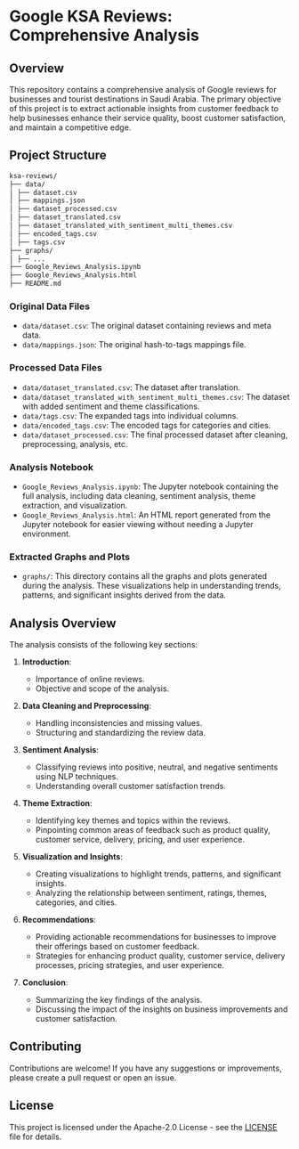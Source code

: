 # Google KSA Reviews: Comprehensive Analysis

## Overview

This repository contains a comprehensive analysis of Google reviews for businesses and tourist destinations in Saudi Arabia. The primary objective of this project is to extract actionable insights from customer feedback to help businesses enhance their service quality, boost customer satisfaction, and maintain a competitive edge.

## Project Structure

```bash
ksa-reviews/
├── data/
│ ├── dataset.csv
│ ├── mappings.json
│ ├── dataset_processed.csv
│ ├── dataset_translated.csv
│ ├── dataset_translated_with_sentiment_multi_themes.csv
│ ├── encoded_tags.csv
│ ├── tags.csv
├── graphs/
│ ├── ...
├── Google_Reviews_Analysis.ipynb
├── Google_Reviews_Analysis.html
├── README.md
```


### Original Data Files
- `data/dataset.csv`: The original dataset containing reviews and meta data.
- `data/mappings.json`: The original hash-to-tags mappings file.

### Processed Data Files
- `data/dataset_translated.csv`: The dataset after translation.
- `data/dataset_translated_with_sentiment_multi_themes.csv`: The dataset with added sentiment and theme classifications.
- `data/tags.csv`: The expanded tags into individual columns.
- `data/encoded_tags.csv`: The encoded tags for categories and cities.
- `data/dataset_processed.csv`: The final processed dataset after cleaning, preprocessing, analysis, etc.

### Analysis Notebook
- `Google_Reviews_Analysis.ipynb`: The Jupyter notebook containing the full analysis, including data cleaning, sentiment analysis, theme extraction, and visualization.
- `Google_Reviews_Analysis.html`: An HTML report generated from the Jupyter notebook for easier viewing without needing a Jupyter environment.

### Extracted Graphs and Plots
- `graphs/`: This directory contains all the graphs and plots generated during the analysis. These visualizations help in understanding trends, patterns, and significant insights derived from the data.

## Analysis Overview

The analysis consists of the following key sections:

1. **Introduction**:
   - Importance of online reviews.
   - Objective and scope of the analysis.

2. **Data Cleaning and Preprocessing**:
   - Handling inconsistencies and missing values.
   - Structuring and standardizing the review data.

3. **Sentiment Analysis**:
   - Classifying reviews into positive, neutral, and negative sentiments using NLP techniques.
   - Understanding overall customer satisfaction trends.

4. **Theme Extraction**:
   - Identifying key themes and topics within the reviews.
   - Pinpointing common areas of feedback such as product quality, customer service, delivery, pricing, and user experience.

5. **Visualization and Insights**:
   - Creating visualizations to highlight trends, patterns, and significant insights.
   - Analyzing the relationship between sentiment, ratings, themes, categories, and cities.

6. **Recommendations**:
   - Providing actionable recommendations for businesses to improve their offerings based on customer feedback.
   - Strategies for enhancing product quality, customer service, delivery processes, pricing strategies, and user experience.

7. **Conclusion**:
   - Summarizing the key findings of the analysis.
   - Discussing the impact of the insights on business improvements and customer satisfaction.

## Contributing

Contributions are welcome! If you have any suggestions or improvements, please create a pull request or open an issue.

## License

This project is licensed under the Apache-2.0 License - see the [LICENSE](LICENSE) file for details.